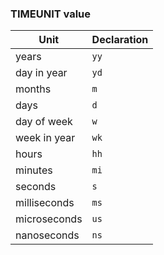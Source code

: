 ### TIMEUNIT value

| Unit | Declaration |
|---|---|
| years | `yy` |
| day in year | `yd` |
| months | `m` |
| days | `d` |
| day of week | `w` |
| week in year | `wk` |
| hours | `hh` |
| minutes | `mi` |
| seconds | `s` |
| milliseconds | `ms` |
| microseconds | `us` |
| nanoseconds | `ns` |
